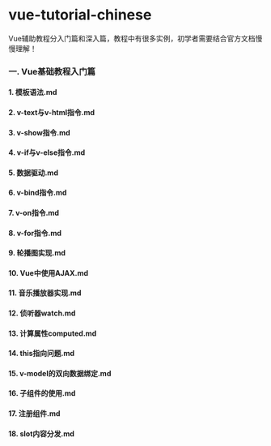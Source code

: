 # vue-tutorial-chinese
Vue辅助教程分入门篇和深入篇，教程中有很多实例，初学者需要结合官方文档慢慢理解！
### 一. Vue基础教程入门篇
#### 1. 模板语法.md
#### 2. v-text与v-html指令.md
#### 3. v-show指令.md
#### 4. v-if与v-else指令.md
#### 5. 数据驱动.md
#### 6. v-bind指令.md
#### 7. v-on指令.md
#### 8. v-for指令.md 
#### 9. 轮播图实现.md
#### 10. Vue中使用AJAX.md
#### 11. 音乐播放器实现.md
#### 12. 侦听器watch.md
#### 13. 计算属性computed.md 
#### 14. this指向问题.md
#### 15. v-model的双向数据绑定.md
#### 16. 子组件的使用.md
#### 17. 注册组件.md
#### 18. slot内容分发.md
